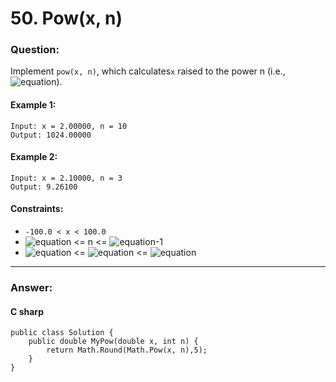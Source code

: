 # 50. Pow(x, n)

### Question:

Implement `pow(x, n)`, which calculates`x` raised to the power n (i.e., ![equation](https://latex.codecogs.com/svg.image?x^{n})).
#### Example 1:
```
Input: x = 2.00000, n = 10
Output: 1024.00000
```
#### Example 2:
```
Input: x = 2.10000, n = 3
Output: 9.26100
```


#### Constraints:
* `-100.0 < x < 100.0`
* ![equation](https://latex.codecogs.com/svg.image?-2^{31}) <= n <= ![equation](https://latex.codecogs.com/svg.image?2^{31})-1
* ![equation](https://latex.codecogs.com/svg.image?-10^{4}) <= ![equation](https://latex.codecogs.com/svg.image?x^{n}) <= ![equation](https://latex.codecogs.com/svg.image?10^{4})
----
### Answer:
#### C sharp
```
public class Solution {
    public double MyPow(double x, int n) {
        return Math.Round(Math.Pow(x, n),5);
    }
}
```

